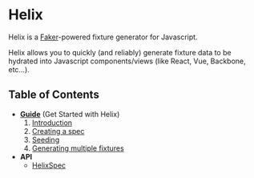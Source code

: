 # Helix

Helix is a [Faker](https://github.com/marak/Faker.js/)-powered fixture generator for Javascript.

Helix allows you to quickly (and reliably) generate fixture data to be hydrated into Javascript components/views (like React, Vue, Backbone, etc…).


## Table of Contents

* **[Guide](./guides)** (Get Started with Helix)
  1. [Introduction](./guides)
  2. [Creating a spec](./create-spec.md)
  3. [Seeding](./seeding.md)
  4. [Generating multiple fixtures](./multi-generate.md)
* **API**
  * [HelixSpec](./api/HelixSpec)
